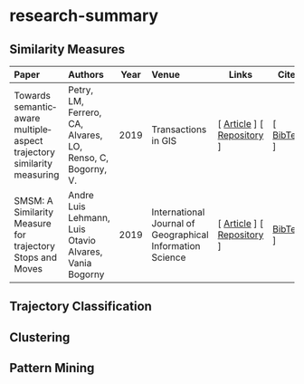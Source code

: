 # research-summary
   
<h2>Similarity Measures</h2>

| Paper | Authors | Year | Venue | Links | Cite |
|:------|:--------|------|:------|-------|------|
| Towards semantic‐aware multiple‐aspect trajectory similarity measuring | Petry, LM, Ferrero, CA, Alvares, LO, Renso, C, Bogorny, V. | 2019 | Transactions in GIS | [ [Article](https://onlinelibrary.wiley.com/doi/full/10.1111/tgis.12542) ] [ [Repository](https://github.com/bigdata-ufsc/petry-2019-muitas) ] | [ [BibTex](./bibtex/petry2019muitas.bib) ] |
| SMSM: A Similarity Measure for trajectory Stops and Moves | Andre Luis Lehmann, Luis Otavio Alvares, Vania Bogorny | 2019 | International Journal of Geographical Information Science |  [ [Article](https://www.tandfonline.com/doi/full/10.1080/13658816.2019.1605074) ] [ [Repository]() ] | [BibTex](./bibtex/petry2019muitas.bib) ] | 

<h2>Trajectory Classification</h2>
<h2>Clustering</h2>
<h2>Pattern Mining</h2>


